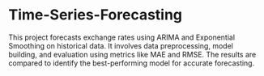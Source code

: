# Time-Series-Forecasting
This project forecasts exchange rates using ARIMA and Exponential Smoothing on historical data. It involves data preprocessing, model building, and evaluation using metrics like MAE and RMSE. The results are compared to identify the best-performing model for accurate forecasting.
